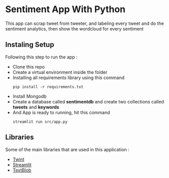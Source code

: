 # Sentiment App With Python

This app can scrap tweet from tweeter, and labeling every tweet and do the sentiment analytics, then show the wordcloud for every sentiment

## Instaling Setup
Following this step to run the app :

- Clone this repo
- Create a virtual environment inside the folder
- Installing all requirements library using this command 
  ```
  pip install -r requirements.txt
  ```
- Install Mongodb
- Create a database called **sentimentdb** and create two collections called **tweets** and **keywords**
- And App is ready to running, hit this command
  ```
  streamlit run src/app.py
  ```

## Libraries
Some of the main libraries that are used in this application :

- [Twint](https://github.com/twintproject/twint)
- [Streamlit](https://streamlit.io/)
- [TextBlob](https://textblob.readthedocs.io/en/dev/)